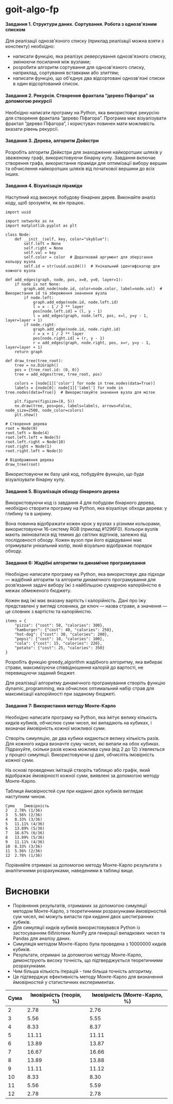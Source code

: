 # goit-algo-fp

#### Завдання 1. Структури даних. Сортування. Робота з однозв'язним списком
Для реалізації однозв'язного списку (приклад реалізації можна взяти з конспекту) необхідно:

- написати функцію, яка реалізує реверсування однозв'язного списку, змінюючи посилання між вузлами;
- розробити алгоритм сортування для однозв'язного списку, наприклад, сортування вставками або злиттям;
- написати функцію, що об'єднує два відсортовані однозв'язні списки в один відсортований список.

#### Завдання 2. Рекурсія. Створення фрактала “дерево Піфагора” за допомогою рекурсії
Необхідно написати програму на Python, яка використовує рекурсію для створення фрактала “дерево Піфагора”. Програма має візуалізувати фрактал “дерево Піфагора”, і користувач повинен мати можливість вказати рівень рекурсії.

#### Завдання 3. Дерева, алгоритм Дейкстри
Розробіть алгоритм Дейкстри для знаходження найкоротших шляхів у зваженому графі, використовуючи бінарну купу. Завдання включає створення графа, використання піраміди для оптимізації вибору вершин та обчислення найкоротших шляхів від початкової вершини до всіх інших.

#### Завдання 4. Візуалізація піраміди
Наступний код виконує побудову бінарних дерев. Виконайте аналіз коду, щоб зрозуміти, як він працює.
```
import uuid

import networkx as nx
import matplotlib.pyplot as plt

class Node:
    def __init__(self, key, color="skyblue"):
        self.left = None
        self.right = None
        self.val = key
        self.color = color  # Додатковий аргумент для зберігання кольору вузла
        self.id = str(uuid.uuid4())  # Унікальний ідентифікатор для кожного вузла

def add_edges(graph, node, pos, x=0, y=0, layer=1):
    if node is not None:
        graph.add_node(node.id, color=node.color, label=node.val)  # Використання id та збереження значення вузла
        if node.left:
            graph.add_edge(node.id, node.left.id)
            l = x - 1 / 2 ** layer
            pos[node.left.id] = (l, y - 1)
            l = add_edges(graph, node.left, pos, x=l, y=y - 1, layer=layer + 1)
        if node.right:
            graph.add_edge(node.id, node.right.id)
            r = x + 1 / 2 ** layer
            pos[node.right.id] = (r, y - 1)
            r = add_edges(graph, node.right, pos, x=r, y=y - 1, layer=layer + 1)
    return graph

def draw_tree(tree_root):
    tree = nx.DiGraph()
    pos = {tree_root.id: (0, 0)}
    tree = add_edges(tree, tree_root, pos)

    colors = [node[1]['color'] for node in tree.nodes(data=True)]
    labels = {node[0]: node[1]['label'] for node in tree.nodes(data=True)}  # Використовуйте значення вузла для міток

    plt.figure(figsize=(8, 5))
    nx.draw(tree, pos=pos, labels=labels, arrows=False, node_size=2500, node_color=colors)
    plt.show()

# Створення дерева
root = Node(0)
root.left = Node(4)
root.left.left = Node(5)
root.left.right = Node(10)
root.right = Node(1)
root.right.left = Node(3)

# Відображення дерева
draw_tree(root)
```
Використовуючи як базу цей код, побудуйте функцію, що буде візуалізувати бінарну купу.


#### Завдання 5. Візуалізація обходу бінарного дерева
Використовуючи код із завдання 4 для побудови бінарного дерева, необхідно створити програму на Python, яка візуалізує обходи дерева: у глибину та в ширину.

Вона повинна відображати кожен крок у вузлах з різними кольорами, використовуючи 16-систему RGB (приклад #1296F0). Кольори вузлів мають змінюватися від темних до світлих відтінків, залежно від послідовності обходу. Кожен вузол при його відвідуванні має отримувати унікальний колір, який візуально відображає порядок обходу.

#### Завдання 6: Жадібні алгоритми та динамічне програмування
Необхідно написати програму на Python, яка використовує два підходи — жадібний алгоритм та алгоритм динамічного програмування для розв’язання задачі вибору їжі з найбільшою сумарною калорійністю в межах обмеженого бюджету.

Кожен вид їжі має вказану вартість і калорійність. Дані про їжу представлені у вигляді словника, де ключ — назва страви, а значення — це словник з вартістю та калорійністю.

```
items = {
    "pizza": {"cost": 50, "calories": 300},
    "hamburger": {"cost": 40, "calories": 250},
    "hot-dog": {"cost": 30, "calories": 200},
    "pepsi": {"cost": 10, "calories": 100},
    "cola": {"cost": 15, "calories": 220},
    "potato": {"cost": 25, "calories": 350}
}

```

Розробіть функцію greedy_algorithm жадібного алгоритму, яка вибирає страви, максимізуючи співвідношення калорій до вартості, не перевищуючи заданий бюджет.

Для реалізації алгоритму динамічного програмування створіть функцію dynamic_programming, яка обчислює оптимальний набір страв для максимізації калорійності при заданому бюджеті.

#### Завдання 7: Використання методу Монте-Карло
Необхідно написати програму на Python, яка імітує велику кількість кидків кубиків, обчислює суми чисел, які випадають на кубиках, і визначає ймовірність кожної можливої суми.

Створіть симуляцію, де два кубики кидаються велику кількість разів. Для кожного кидка визначте суму чисел, які випали на обох кубиках. Підрахуйте, скільки разів кожна можлива сума (від 2 до 12) з’являється у процесі симуляції. Використовуючи ці дані, обчисліть імовірність кожної суми.

На основі проведених імітацій створіть таблицю або графік, який відображає ймовірності кожної суми, виявлені за допомогою методу Монте-Карло.

Таблиця ймовірностей сум при киданні двох кубиків виглядає наступним чином.

```
Сума	Імовірність
2	2.78% (1/36)
3	5.56% (2/36)
4	8.33% (3/36)
5	11.11% (4/36)
6	13.89% (5/36)
7	16.67% (6/36)
8	13.89% (5/36)
9	11.11% (4/36)
10	8.33% (3/36)
11	5.56% (2/36)
12	2.78% (1/36)
```
Порівняйте отримані за допомогою методу Монте-Карло результати з аналітичними розрахунками, наведеними в таблиці вище.

# Висновки

- Порівняння результатів, отриманих за допомогою симуляції методом Монте-Карло, з теоретичними розрахунками ймовірностей сум чисел, які можуть випасти при киданні двох шестигранних кубиків.
- Для симуляції кидків кубиків використовувався Python із застосуванням бібліотеки NumPy для генерації випадкових чисел та Pandas для аналізу даних.
- Симуляція методом Монте-Карло була проведена з 10000000 кидків кубиків.
- Результати, отримані за допомогою методу Монте-Карло, демонструють високу точність, що підтверджується теоретичними розрахунками.
- Чим більша кількість ітерацій - тим більша точність алгоритму.
- Це підтверджує ефективність методу Монте-Карло для визначення ймовірностей у статистичних експериментах.

| Сума | Імовірність (теорія, %) | Імовірність (Монте-Карло, %) |
|------|-------------------------|------------------------------|
| 2    | 2.78                    | 2.76                         |
| 3    | 5.56                    | 5.55                         |
| 4    | 8.33                    | 8.37                         |
| 5    | 11.11                   | 11.11                        |
| 6    | 13.89                   | 13.87                        |
| 7    | 16.67                   | 16.66                        |
| 8    | 13.89                   | 13.88                        |
| 9    | 11.11                   | 11.12                        |
| 10   | 8.33                    | 8.30                         |
| 11   | 5.56                    | 5.59                         |
| 12   | 2.78                    | 2.78                         |
